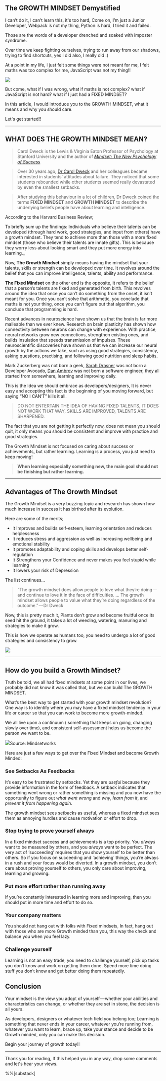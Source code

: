 ## The GROWTH MINDSET Demystified

I can’t do it, I can’t learn this, it's too hard, Come on, I’m just a Junior Developer, Webpack is not my thing, Python is hard, I tried it and failed.

Those are the words of a developer drenched and soaked with imposter syndrome.

Over time we keep fighting ourselves, trying to run away from our shadows, trying to find shortcuts, yes I did also, I really did :(

At a point in my life, I just felt some things were not meant for me, I felt maths was too complex for me, JavaScript was not my thing!!

![](https://cdn-images-1.medium.com/max/1600/0*KoQZIx7HSdKi__9w)

But come, what if I was wrong, what if maths is not complex? what if JavaScript is not hard? what if I just had a FIXED MINDSET?

In this article, I would introduce you to the GROWTH MINDSET, what it means and why you should care.

Let's get started!!

* * *

## WHAT DOES THE GROWTH MINDSET MEAN?

> Carol Dweck is the Lewis & Virginia Eaton Professor of Psychology at Stanford University and the author of [_Mindset: The New Psychology of Success_](http://www.amazon.com/Mindset-The-New-Psychology-Success/dp/1400062756)

> Over 30 years ago, [Dr Carol Dweck](https://en.wikipedia.org/wiki/Carol_Dweck) and her colleagues became interested in students’ attitudes about failure. They noticed that some students rebounded while other students seemed really devastated by even the smallest setbacks.

> After studying this behaviour in a lot of children, Dr Dweck coined the terms **FIXED MINDSET** and **GROWTH MINDSET** to describe the underlying beliefs people have about learning and intelligence.

According to the Harvard Business Review;

To briefly sum up the findings: Individuals who believe their talents can be developed (through hard work, good strategies, and input from others) have a growth mindset. They tend to achieve more than those with a more fixed mindset (those who believe their talents are innate gifts). This is because they worry less about looking smart and they put more energy into learning._

Now, **The Growth Mindset** simply means having the mindset that your talents, skills or strength can be developed over time. It revolves around the belief that you can improve intelligence, talents, ability and performance.

**The Fixed Mindset** on the other end is the opposite, it refers to the belief that a person’s talents are fixed and generated from birth. This revolves around the idea that once you can’t do something from the onset, it isn’t meant for you. Once you can’t solve that arithmetic, you conclude that maths is not your thing, once you can’t figure out that algorithm, you conclude that programming is hard.

Recent advances in neuroscience have shown us that the brain is far more malleable than we ever knew. Research on brain plasticity has shown how connectivity between neurons can change with experience. With practice, neural networks grow new connections, strengthen existing ones, and builds insulation that speeds transmission of impulses. These neuroscientific discoveries have shown us that we can increase our neural growth by the actions we take, such as using good strategies, consistency, asking questions, practising, and following good nutrition and sleep habits.

Mark Zuckerberg was not born a geek, [Sarah Drasner](https://hashnode.com/@sarah_edo) was not born a Developer Avocado, [Dan Ambrov](https://twitter.com/dan_abramov) was not born a software engineer, they all started from somewhere, learning and improving daily.

This is the Idea we should embrace as developers/designers, It is never easy and accepting this fact is the beginning of you moving forward, but saying “NO I CAN’T” kills it all.

> DO NOT ENTERTAIN THE IDEA OF HAVING FIXED TALENTS, IT DOES NOT WORK THAT WAY, SKILLS ARE IMPROVED, TALENTS ARE SHARPENED.

The fact that you are not getting it perfectly now, does not mean you should quit, it only means you should be consistent and improve with practice and good strategies.

The Growth Mindset is not focused on caring about success or achievements, but rather learning. Learning is a process, you just need to keep moving!

> **When learning especially something new, the main goal should not be finishing but rather learning.**

* * *

## Advantages of The Growth Mindset

The Growth Mindset is a very buzzing topic and research has shown how much increase in success it has birthed after its evolution.

Here are some of the merits;

*   It Improves and builds self-esteem, learning orientation and reduces helplessness
*   It reduces stress and aggression as well as increasing wellbeing and emotional stability
*   It promotes adaptability and coping skills and develops better self-regulation
*   It Strengthens your Confidence and never makes you feel stupid while learning
*   It lowers your risk of Depression

The list continues...

> “The growth mindset does allow people to love what they’re doing — and continue to love it in the face of difficulties. … The growth mindset allows people to value what they’re doing regardless of the outcome.” — Dr Dweck

Now, this is pretty much it, Plants don’t grow and become fruitful once its seed hit the ground, it takes a lot of weeding, watering, manuring and strategies to make it grow.

This is how we operate as humans too, you need to undergo a lot of good strategies and consistency to grow.

![](https://cdn-images-1.medium.com/max/1600/0*N3dSDdWz0YVBKC4N.png)

* * *

## How do you build a Growth Mindset?

Truth be told, we all had fixed mindsets at some point in our lives, we probably did not know it was called that, but we can build The GROWTH MINDSET.

What’s the best way to get started with your growth mindset revolution? One way is to identify where you may have a fixed mindset tendency in your life or career so that you can work to become more growth-minded.

We all live upon a continuum ( something that keeps on going, changing slowly over time), and consistent self-assessment helps us become the person we want to be.

![](https://cdn-images-1.medium.com/max/1600/0*rmNOONwdcK35Y3_O.png)Source: Mindsetworks

Here are just a few ways to get over the Fixed Mindset and become Growth Minded:

### See Setbacks As Feedbacks

It’s easy to be frustrated by setbacks. Yet they are _useful_ because they provide information in the form of feedback. A setback indicates that something went wrong or rather something is missing and you now have the opportunity to figure out _what went wrong_ and _why_, _learn from it_, and _prevent it from happening again._

The growth mindset sees setbacks as useful, whereas a fixed mindset sees them as annoying hurdles and cause motivation or effort to drop.

### Stop trying to prove yourself always

In a fixed mindset success and achievements is a top priority. You _always_ want to be measured by others, and you _always_ want to be perfect. The very act of ‘succeeding’ requires that you show yourself to be better than others. So if you focus on succeeding and ‘achieving’ things, you’re always in a rush and your focus would be diverted. In a growth mindset, you don’t care about proving yourself to others, you only care about improving, learning and growing.

### Put more effort rather than running away

If you’re constantly interested in learning more and improving, then you should put in more time and effort to do so.

### Your company matters

You should not hang out with folks with Fixed mindsets, In fact, hang out with those who are more Growth minded than you, this way the check and balance you when you feel lazy.

### Challenge yourself

Learning is not an easy trade, you need to challenge yourself, pick up tasks you don’t know and work on getting them done. Spend more time doing stuff you don’t know and get better doing them repeatedly.

## Conclusion

Your mindset is the view you adopt of yourself — whether your abilities and characteristics can change, or whether they are set in stone, the decision is all yours.

As developers, designers or whatever tech field you belong too; Learning is something that never ends in your career, whatever you’re running from, whatever you want to learn, brace up, take your stance and decide to be Growth minded, only you can make this decision.

Begin your journey of growth today!!

* * *

Thank you for reading, If this helped you in any way, drop some comments and let's hear your views.

%%[substack]

